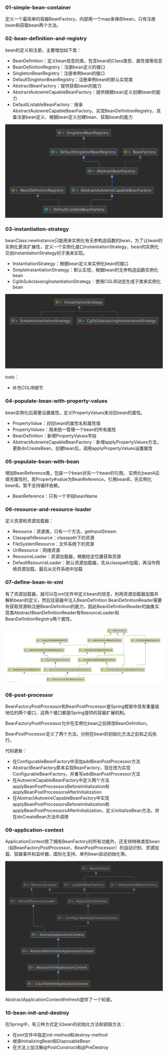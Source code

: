 ### 01-simple-bean-container
定义一个最简单的容器BeanFactory，内部用一个map来保存bean，只有注册bean和获取bean两个方法。

### 02-bean-definition-and-registry
bean的定义和注册，主要增加如下类：
- BeanDefinition：定义bean信息的类，包含bean的Class类型、属性值等信息
- BeanDefinitionRegistry：注册bean定义的接口
- SingletonBeanRegistry：注册单例bean的接口
- DefaultSingletonBeanRegistry：注册单例bean的默认实现类
- AbstractBeanFactory：提供获取bean的能力
- AbstractAutowireCapableBeanFactory：提供根据bean定义创建bean的能力
- DefaultListableBeanFactory：继承AbstractAutowireCapableBeanFactory、实现BeanDefinitionRegistry，具备注册bean定义、根据bean定义创建bean、获取bean的能力

![](./assets/DefaultListableBeanFactory.png)

### 03-instantiation-strategy
beanClass.newInstance只能用来实例化有无参构造函数的bean，为了让bean的实例化更具扩展性，定义一个实例化接口InstantiationStrategy，bean的实例化交由InstantiationStrategy的子类来实现。
- InstantiationStrategy：根据bean定义来实例化bean的接口
- SimpleInstantiationStrategy：默认实现，根据bean的无参构造函数实例化bean
- CglibSubclassingInstantiationStrategy：使用CGLIB动态生成子类来实例化bean

![](./assets/InstantiationStrategy.png)

todo：
- 补充CGLIB细节

### 04-populate-bean-with-property-values
bean实例化后需要设置属性，定义PropertyValues来对应bean的属性。
- PropertyValue：对应bean的属性名和属性值
- PropertyValues：用来统一管理一个bean的所有属性
- BeanDefinition：新增PropertyValues字段
- AbstractAutowireCapableBeanFactory：新增applyPropertyValues方法，更新doCreateBean，创建bean后，调用applyPropertyValues设置属性

### 05-populate-bean-with-bean
增加BeanReference类，包装一个bean对另一个bean的引用。
实例化beanA后填充属性时，若Property#value为BeanReference，引用beanB，先实例化beanB。暂不支持循环依赖。
- BeanReference：只有一个字段beanName

### 06-resource-and-resource-loader
定义资源和资源加载器：
- Resource：资源类，只有一个方法，getInputStream
- ClasspathResource：classpath下的资源
- FileSystemResource：文件系统下的资源
- UrlResource：网络资源
- ResourceLoader：资源加载器，根据给定位置获取资源
- DefaultResourceLoader：默认资源加载器，先从classpath加载，再当作网络资源加载，最后从文件系统中加载

### 07-define-bean-in-xml
有了资源加载器，就可以在xml文件中定义bean的信息，利用资源加载器加载并解析bean的定义，然后往容器中注入BeanDefinition
BeanDefinitionReader需要有获取资源和注册BeanDefinition的能力，因此BeanDefinitionReader的抽象实现类AbstractBeanDefinitionReader有ResourceLoader和BeanDefinitionRegistry两个属性。

![](./assets/DefaultListableBeanFactory2.png)

### 08-post-processor
BeanFactoryPostProcessor和BeanPostProcessor是Spring框架中具有重量级地位的两个接口，这两个接口都是Spring提供的容器扩展机制。

BeanFactoryPostProcessor允许在实例化bean之前修改BeanDefinition。

BeanPostProcessor定义了两个方法，分别在bean的初始化方法之前和之后执行。

代码更新：
- 在ConfigurableBeanFactory中添加addBeanPostProcessor方法
- AbstractBeanFactory原本实现BeanFactory，现在改为实现ConfigurableBeanFactory，并重写addBeanPostProcessor方法
- 在AutowireCapableBeanFactory中定义两个方法applyBeanPostProcessorsBeforeInitialization和applyBeanPostProcessorsAfterInitialization
- 在AbstractAutowireCapableBeanFactory中实现applyBeanPostProcessorsBeforeInitialization和applyBeanPostProcessorsAfterInitialization，定义initializeBean方法，并在doCreateBean方法中调用

### 09-application-context
ApplicationContext除了拥有BeanFactory的所有功能外，还支持特殊类型bean（如BeanFactoryPostProcessor、BeanPostProcessor）的自动识别、资源加载、容器事件和监听器、国际化支持、单列bean自动初始化等。

![](./assets/ClassPathXmlApplicationContext.png)

AbstractApplicationContext#refresh提供了一个轮廓。

### 10-bean-init-and-destroy
在Spring中，有三种方式定义bean的初始化方法和销毁方法：
- 在xml文件中指定init-method和destroy-method
- 继承InitializingBean和DisposableBean
- 在方法上加注解@PostConstruct和@PreDestroy
